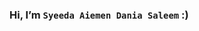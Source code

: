### Hi, I’m `Syeeda Aiemen Dania Saleem` :)


<!---
strawtube/strawtube is a ✨ special ✨ repository because its `README.md` (this file) appears on your GitHub profile.
You can click the Preview link to take a look at your changes.
--->
